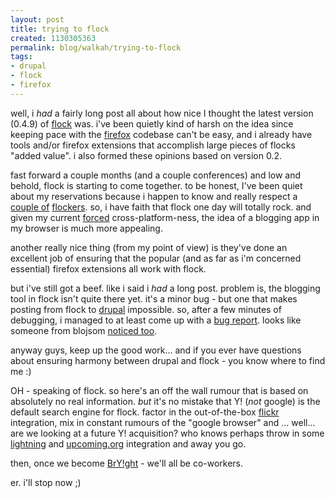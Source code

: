 ```yaml
--- 
layout: post
title: trying to flock
created: 1130305363
permalink: blog/walkah/trying-to-flock
tags: 
- drupal
- flock
- firefox
---
```

well, i *had* a fairly long post all about how nice I thought the latest version (0.4.9) of <a href="http://flock.com/">flock</a> was. i've been quietly kind of harsh on the idea since keeping pace with the <a href="http://www.getfirefox.com/">firefox</a> codebase can't be easy, and i already have tools and/or firefox extensions that accomplish large pieces of flocks "added value". i also formed these opinions based on version 0.2.

fast forward a couple months (and a couple conferences) and low and behold, flock is starting to come together. to be honest, I've been quiet about my reservations because i happen to know and really respect a <a href="http://www.factorycity.net/blog" title="Chris Messina">couple of</a> <a href="http://an9.org/blog" title="Andyface Smith">flockers</a>. so, i have faith that flock one day will totally rock. and given my current <a href="http://walkah.net/blog/walkah/goodbye-sweet-powerbook">forced</a> cross-platform-ness, the idea of a blogging app in my browser is much more appealing.

another really nice thing (from my point of view) is they've done an excellent job of ensuring that the popular (and as far as i'm concerned essential) firefox extensions all work with flock.

but i've still got a beef. like i said i *had* a long post. problem is, the blogging tool in flock isn't quite there yet. it's a minor bug - but one that makes posting from flock to <a href="http://drupal.org/" title="PHP CMS">drupal</a> impossible. so, after a few minutes of debugging, i managed to at least come up with a <a href="http://bugzilla.flock.com/show_bug.cgi?id=1312">bug report</a>. looks like someone from blojsom <a href="http://www.blojsom.com/blog/blojsom/2005/10/24/Flocking-XML-RPC.html">noticed too</a>.

anyway guys, keep up the good work... and if you ever have questions about ensuring harmony between drupal and flock - you know where to find me :)

OH - speaking of flock. so here's an off the wall rumour that is based on absolutely no real information. *but* it's no mistake that Y! (<em>not</em> google) is the default search engine for flock. factor in the out-of-the-box <a href="http://www.flickr.com/">flickr</a> integration, mix in constant rumours of the "google browser" and ... well... are we looking at a future Y! acquisition? who knows perhaps throw in some <a href="http://wiki.mozilla.org/Calendar:Lightning">lightning</a> and <a href="http://www.upcoming.org/">upcoming.org</a> integration and away you go.

then, once we become <a href="http://www.bryght.com/" title="Bryght community content hosting">BrY!ght</a> - we'll all be co-workers. 

er. i'll stop now ;)
